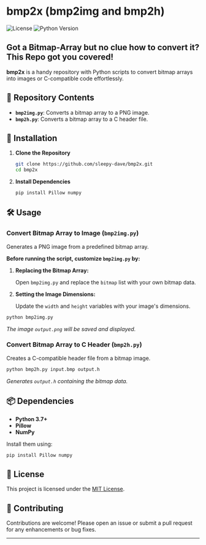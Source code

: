 # bmp2x (bmp2img and bmp2h)

![License](https://img.shields.io/github/license/sleepy-dave/bmp2x)
![Python Version](https://img.shields.io/badge/python-3.7%2B-blue)

## Got a Bitmap-Array but no clue how to convert it? This Repo got you covered!

**bmp2x** is a handy repository with Python scripts to convert bitmap arrays into images or C-compatible code effortlessly.

## 📁 Repository Contents

- **`bmp2img.py`**: Converts a bitmap array to a PNG image.
- **`bmp2h.py`**: Converts a bitmap array to a C header file.

## 🚀 Installation

1. **Clone the Repository**

   ```bash
   git clone https://github.com/sleepy-dave/bmp2x.git
   cd bmp2x
   ```

2. **Install Dependencies**

   ```bash
   pip install Pillow numpy
   ```

## 🛠️ Usage

### Convert Bitmap Array to Image (`bmp2img.py`)

Generates a PNG image from a predefined bitmap array.

**Before running the script, customize `bmp2img.py` by:**

1. **Replacing the Bitmap Array:**

   Open `bmp2img.py` and replace the `bitmap` list with your own bitmap data.

2. **Setting the Image Dimensions:**

   Update the `width` and `height` variables with your image's dimensions.

```bash
python bmp2img.py
```

*The image `output.png` will be saved and displayed.*

### Convert Bitmap Array to C Header (`bmp2h.py`)

Creates a C-compatible header file from a bitmap image.

```bash
python bmp2h.py input.bmp output.h
```

*Generates `output.h` containing the bitmap data.*

## 📦 Dependencies

- **Python 3.7+**
- **Pillow**
- **NumPy**

Install them using:

```bash
pip install Pillow numpy
```

## 📄 License

This project is licensed under the [MIT License](LICENSE).

## 🤝 Contributing

Contributions are welcome! Please open an issue or submit a pull request for any enhancements or bug fixes.

---

